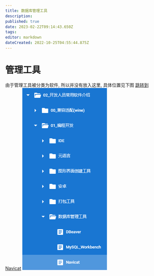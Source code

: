 ```yaml
---
title: 数据库管理工具
description: 
published: true
date: 2023-02-22T09:14:43.650Z
tags: 
editor: markdown
dateCreated: 2022-10-25T04:55:44.875Z
---
```


# 管理工具
由于管理工具被分类为软件, 所以并没有放入这里, 具体位置见下图
[跳转到 Navicat](/zh/02_按软件功能划分/02_开发人员常用软件介绍/01_编程开发/数据库管理工具/Navicat)
![2022-10-25_8806.png](/2022-10-25_8806.png)
